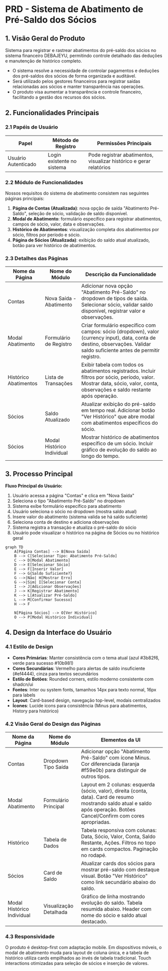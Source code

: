 # PRD - Sistema de Abatimento de Pré-Saldo dos Sócios

## 1. Visão Geral do Produto

Sistema para registrar e rastrear abatimentos do pré-saldo dos sócios no sistema financeiro DEBAJEYU, permitindo controle detalhado das deduções e manutenção de histórico completo.

- O sistema resolve a necessidade de controlar pagamentos e deduções dos pré-saldos dos sócios de forma organizada e auditável.
- Será utilizado pelos gestores financeiros para registrar saídas relacionadas aos sócios e manter transparência nas operações.
- O produto visa aumentar a transparência e controle financeiro, facilitando a gestão dos recursos dos sócios.

## 2. Funcionalidades Principais

### 2.1 Papéis de Usuário

| Papel | Método de Registro | Permissões Principais |
|-------|-------------------|----------------------|
| Usuário Autenticado | Login existente no sistema | Pode registrar abatimentos, visualizar histórico e gerar relatórios |

### 2.2 Módulo de Funcionalidades

Nossos requisitos do sistema de abatimento consistem nas seguintes páginas principais:

1. **Página de Contas (Atualizada)**: nova opção de saída "Abatimento Pré-Saldo", seleção de sócio, validação de saldo disponível.
2. **Modal de Abatimento**: formulário específico para registrar abatimentos, campos de sócio, valor, data e observações.
3. **Histórico de Abatimentos**: visualização completa dos abatimentos por sócio, filtros por período e sócio.
4. **Página de Sócios (Atualizada)**: exibição do saldo atual atualizado, botão para ver histórico de abatimentos.

### 2.3 Detalhes das Páginas

| Nome da Página | Nome do Módulo | Descrição da Funcionalidade |
|----------------|----------------|----------------------------|
| Contas | Nova Saída - Abatimento | Adicionar nova opção "Abatimento Pré-Saldo" no dropdown de tipos de saída. Selecionar sócio, validar saldo disponível, registrar valor e observações. |
| Modal Abatimento | Formulário de Registro | Criar formulário específico com campos: sócio (dropdown), valor (currency input), data, conta de destino, observações. Validar saldo suficiente antes de permitir registro. |
| Histórico Abatimentos | Lista de Transações | Exibir tabela com todos os abatimentos registrados. Incluir filtros por sócio, período, valor. Mostrar data, sócio, valor, conta, observações e saldo restante após operação. |
| Sócios | Saldo Atualizado | Atualizar exibição do pré-saldo em tempo real. Adicionar botão "Ver Histórico" que abre modal com abatimentos específicos do sócio. |
| Sócios | Modal Histórico Individual | Mostrar histórico de abatimentos específico de um sócio. Incluir gráfico de evolução do saldo ao longo do tempo. |

## 3. Processo Principal

**Fluxo Principal do Usuário:**

1. Usuário acessa a página "Contas" e clica em "Nova Saída"
2. Seleciona o tipo "Abatimento Pré-Saldo" no dropdown
3. Sistema exibe formulário específico para abatimento
4. Usuário seleciona o sócio no dropdown (mostra saldo atual)
5. Insere valor do abatimento (sistema valida se há saldo suficiente)
6. Seleciona conta de destino e adiciona observações
7. Sistema registra a transação e atualiza o pré-saldo do sócio
8. Usuário pode visualizar o histórico na página de Sócios ou no histórico geral

```mermaid
graph TD
    A[Página Contas] --> B[Nova Saída]
    B --> C[Selecionar Tipo: Abatimento Pré-Saldo]
    C --> D[Modal Abatimento]
    D --> E[Selecionar Sócio]
    E --> F[Inserir Valor]
    F --> G{Saldo Suficiente?}
    G -->|Não| H[Mostrar Erro]
    G -->|Sim| I[Selecionar Conta]
    I --> J[Adicionar Observações]
    J --> K[Registrar Abatimento]
    K --> L[Atualizar Pré-Saldo]
    L --> M[Confirmar Sucesso]
    H --> F
    
    N[Página Sócios] --> O[Ver Histórico]
    O --> P[Modal Histórico Individual]
```

## 4. Design da Interface do Usuário

### 4.1 Estilo de Design

- **Cores Primárias**: Manter consistência com o tema atual (azul #3b82f6, verde para sucesso #10b981)
- **Cores Secundárias**: Vermelho para alertas de saldo insuficiente (#ef4444), cinza para textos secundários
- **Estilo de Botões**: Rounded corners, estilo moderno consistente com shadcn/ui
- **Fontes**: Inter ou system fonts, tamanhos 14px para texto normal, 16px para labels
- **Layout**: Card-based design, navegação top-level, modais centralizados
- **Ícones**: Lucide icons para consistência (Minus para abatimentos, History para histórico)

### 4.2 Visão Geral do Design das Páginas

| Nome da Página | Nome do Módulo | Elementos da UI |
|----------------|----------------|-----------------|
| Contas | Dropdown Tipo Saída | Adicionar opção "Abatimento Pré-Saldo" com ícone Minus. Cor diferenciada (laranja #f59e0b) para distinguir de outros tipos. |
| Modal Abatimento | Formulário Principal | Layout em 2 colunas: esquerda (sócio, valor), direita (conta, data). Card de resumo mostrando saldo atual e saldo após operação. Botões Cancel/Confirm com cores apropriadas. |
| Histórico | Tabela de Dados | Tabela responsiva com colunas: Data, Sócio, Valor, Conta, Saldo Restante, Ações. Filtros no topo em cards compactos. Paginação no rodapé. |
| Sócios | Card de Saldo | Atualizar cards dos sócios para mostrar pré-saldo com destaque visual. Botão "Ver Histórico" como link secundário abaixo do saldo. |
| Modal Histórico Individual | Visualização Detalhada | Gráfico de linha mostrando evolução do saldo. Tabela resumida abaixo. Header com nome do sócio e saldo atual destacado. |

### 4.3 Responsividade

O produto é desktop-first com adaptação mobile. Em dispositivos móveis, o modal de abatimento muda para layout de coluna única, e a tabela de histórico utiliza cards empilhados ao invés de tabela tradicional. Touch interactions otimizadas para seleção de sócios e inserção de valores.